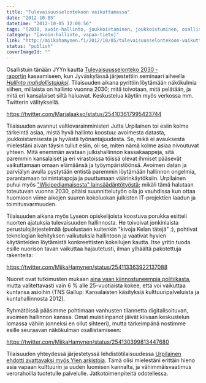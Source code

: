 ```yaml
---
title: "Tulevaisuusselontekoon vaikuttamassa"
date: "2012-10-05"
datetime: "2012-10-05 12:00:56"
tags: "[2030, avoin-hallinto, joukkoistaminen, joukkoistuminen, osallistaminen, osallistuminen, tulevaisuus, tulevaisuusselonteko, vapaa-tieto]"
category: "[avoin-hallinto, vapaa-tieto]"
link: "http://miikahamynen.fi/2012/10/05/tulevaisuusselontekoon-vaikuttamassa/"
status: "publish"
coverImageId: ""
---
```


Osallistuin tänään JYYn kautta [Tulevaisuusselonteko 2030 -raportin](http://www.2030.fi/) kasaamiseen, kun Jyväskylässä järjestettiin seminaari aiheella [_Hallinto mahdollistajaksi_](http://www.2030.fi/tilaisuudet/jyvaskyla-5-10-2012). Tilaisuuden aikana pyrittiin löytämään näkökulmia siihen, millaista on hallinto vuonna 2030; mitä toivotaan, mitä pelätään, ja mitä eri kansalaiset siltä haluavat. Keskustelua käytiin myös verkossa mm. Twitterin välityksellä.

https://twitter.com/Marjalaakso/status/254103617995423744

Tilaisuuden avannut valtiovarainministeri Jutta Urpilainen toi esiin kolme tärkeintä asiaa, mistä hyvä hallinto koostuu: avoimesta datasta, joukkoistamisesta ja hyvästä työnantajuudesta. Se, mikä ei avauksesta mielestäni aivan täysin tullut esiin, oli se, miten nämä kolme asiaa nivoutuvat yhteen. Mitä enemmän avataan julkishallinnon kassakaappeja, sitä paremmin kansalaiset ja eri virastoissa töissä olevat ihmiset pääsevät vaikuttamaan omaan elämäänsä ja työympäristöönsä. Avoimen datan ja parviälyn avulla pystytään entistä paremmin löytämään hallinnon ongelmia, parantamaan toimintatapoja ja puuttumaan väärinkäytöksiin. Urpilainen puhui myös ["Wikipediamaisesta" lainsäädäntötyöstä](http://www.youtube.com/watch?v=CEN4XNth61o); mikäli tämä halutaan toteutuvan vuonna 2030, pitäisi suunnittelutyön olla jo vauhdissa kun ottaa huomioon viime aikojen suuren kokoluokan julkisten IT-projektien laadun ja toimitusvarmuuden.

Tilaisuuden aikana myös Lyseon opiskelijoista koostuva porukka esitteli nuorten ajatuksia tulevaisuuden hallinnosta. He toivoivat jonkinlaista perustulojärjestelmää (puolustaen kuitenkin "kivoja Kelan tätejä" :), pohtivat teknologian kehityksen vaikutuksia hallintoon ja vaativat hyvien käytänteiden löytämistä konkreettisten kokeilujen kautta. Itse yritin tuoda esille nuorison tavan vaikuttaa hajautetusti, ilman ylhäältä pakotettuja rakenteita:

https://twitter.com/MiikaHamynen/status/254113363922137088

Nuoret ovat tutkimusten mukaan [aina vaan kiinnostuneempia politiikasta](http://yle.fi/uutiset/politiikka_kiinnostaa_nuoria_yha_enemman/6310622), mutta valitettavasti vain 6 % alle 25-vuotiaista kokee, että voi vaikuttaa kuntansa asioihin (TNS Gallup: Kansalaisten käsityksiä kulttuuripalveluista ja kuntahallinnosta 2012).

Ryhmätöissä pääsimme pohtimaan vanhusten tilannetta digitalisoituvan, avoimen hallinnon kanssa. Omat muistiinpanot jäivät kiivaan keskustelun lomassa vähiin (onneksi en ollut sihteeri), mutta tärkeimpänä nostimme esille seuraavan näkökulman osallistamiseen:

https://twitter.com/MiikaHamynen/status/254130399813447680

Tilaisuuden yhteydessä järjestetyssä lehdistötilaisuudessa [Urpilainen ehdotti avattavaksi myös Ylen arkistoja](http://yle.fi/uutiset/urpilainen_yle_voisi_avata_koko_arkistonsa_ilmaiseen_kayttoon/6323540). Tämä olisi mielestäni erittäin hieno asia vapaan kulttuurin ja uuden luomisen kannalta, ja vähimmäisvaatimus verorahoilla tuotetulle palvelulle. Jatkotoimenpiteitä odotellessa.
